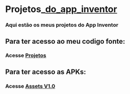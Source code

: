 # Projetos_[do_app_inventor](https://appinventor.mit.edu/)
### Aqui estão os meus projetos do App Inventor
 ## Para ter acesso ao meu codigo fonte:

 ### Acesse [Projetos](https://github.com/NatanFer/Projetos_do_app_inventor/tree/main/Projetos)

 ## Para ter acesso as APKs: 
 
 ### Acesse [Assets V1.0](https://github.com/NatanFer/Projetos_do_app_inventor/tree/main/assets)
